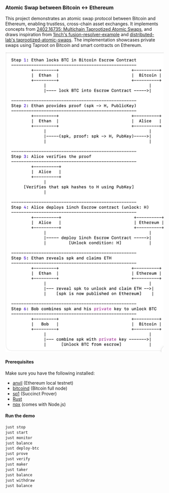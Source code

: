 ### Atomic Swap between Bitcoin <-> Ethereum

This project demonstrates an atomic swap protocol between Bitcoin and Ethereum, enabling trustless, cross-chain asset exchanges. It implements concepts from [2402.16735: Multichain Taprootized Atomic Swaps](https://arxiv.org/abs/2402.16735), and draws inspiration from [1inch's fusion-resolver-example](https://github.com/1inch/fusion-resolver-example) and [distributed-lab's taprootized-atomic-swaps](https://github.com/distributed-lab/taprootized-atomic-swaps). The implementation showcases private swaps using Taproot on Bitcoin and smart contracts on Ethereum.

![Atomic Swap Dataflow](assets/data_flow.png)

#### Prerequisites

Make sure you have the following installed:

- [anvil](https://book.getfoundry.sh/anvil/) (Ethereum local testnet)
- [bitcoind](https://bitcoin.org/en/download) (Bitcoin full node)
- [sp1](https://github.com/succinctlabs/sp1) (Succinct Prover)
- [Rust](https://www.rust-lang.org/tools/install)
- [npx](https://nodejs.dev/en/learn/the-npx-nodejs-package-runner/) (comes with Node.js)


#### Run the demo

```bash
just stop
just start
just monitor
just balance
just deploy-btc
just prove
just verify
just maker
just taker
just balance
just withdraw 
just balance
```